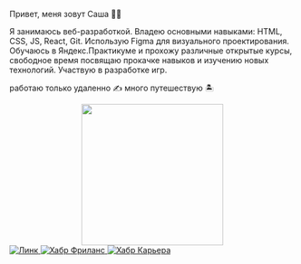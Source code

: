 Привет, меня зовут Саша ✌🏼

Я занимаюсь веб-разработкой. Владею основными навыками: HTML, CSS, JS, React, Git. Использую Figma для визуального проектирования. Обучаюсь в Яндекс.Практикуме и прохожу различные открытые курсы, свободное время посвящаю прокачке навыков и изучению новых технологий. Участвую в разработке игр.

работаю только удаленно ✍️
много путешествую 🏝

<div id="header" align="center">
  <img src="https://media.giphy.com/media/llJTYkKUtwckB0s2yk/giphy.gif" width="250"/>
</div>

<div id="badges">
  <a href="https://www.linkedin.com/in/александра-кириллова-05732625b/">
    <img src="https://img.shields.io/badge/-LinkedIn-orange" alt="Линк"/>
  </a>
    <a href="https://freelance.habr.com/freelancers/kiri2lova/">
    <img src="https://img.shields.io/badge/-Хабр%20Фриланс-ff69b4" alt="Хабр Фриланс"/>
  </a>
      <a href="https://career.habr.com/kiri2lova">
    <img src="https://img.shields.io/badge/-Хабр%20Карьера-green" alt="Хабр Карьера"/>
  </a>
</div>
